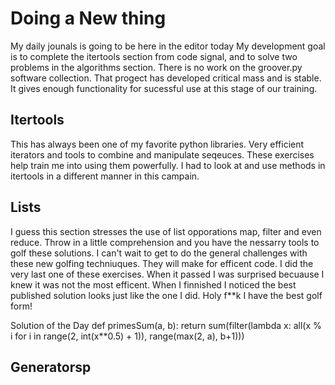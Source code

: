 # Doing a New thing
My daily jounals is going to be here in the editor today
My development goal is to complete the itertools section from code signal, and to solve two problems in the algorithms section.  There is no work on the groover.py software collection.  That progect has developed critical mass and is stable.  It gives enough functionality for sucessful use at this stage of our training.

## Itertools
This has always been one of my favorite python libraries.  Very efficient iterators and tools to combine and manipulate seqeuces.  These exercises help train me into using them powerfully.  I had to look at and use methods in itertools in a different manner in this campain.

## Lists
I guess this section stresses the use of list opporations map, filter and even reduce.  Throw in a little comprehension and you have the nessarry tools to golf these solutions.  I can't wait to get to do the general challenges with these new golfing techniuques.  They will make for efficent code.
I did the very last one of these exercises.  When it passed I was surprised becuause I knew it was not the most efficent.  When I finnished I noticed the best published solution looks just like the one I did.  Holy f**k I have the best golf form!

Solution of the Day
def primesSum(a, b):
    return sum(filter(lambda x: all(x % i for i in range(2, int(x**0.5) + 1)), range(max(2, a), b+1)))

## Generatorsp